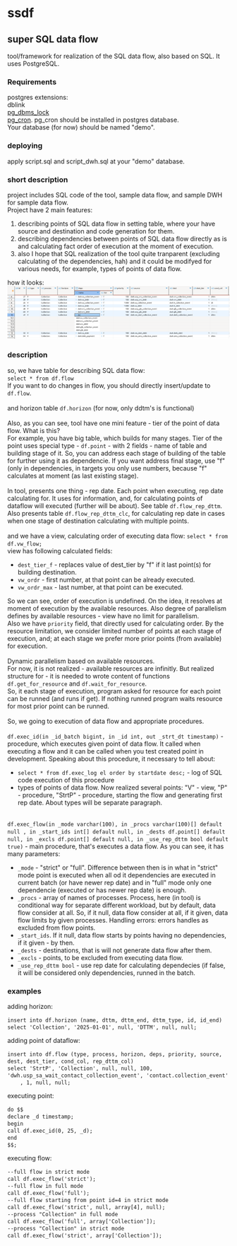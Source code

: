 # ssdf
## super SQL data flow

tool/framework for realization of the SQL data flow, also based on SQL. It uses PostgreSQL.

### Requirements
postgres extensions:\
dblink\
[pg_dbms_lock](https://github.com/HexaCluster/pg_dbms_lock)\
[pg_cron](https://github.com/citusdata/pg_cron). pg_cron should be installed in postgres database.\
Your database (for now) should be named "demo".

### deploying
apply script.sql and script_dwh.sql at your "demo" database.

### short description
project includes SQL code of the tool, sample data flow, and sample DWH for sample data flow.\
Project have 2 main features:
1) describing points of SQL data flow in setting table, where your have source and destination and code generation for them.
2) describing dependencies between points of SQL data flow directly as is and calculating fact order of execution at the moment of execution.
3) also I hope that SQL realization of the tool quite tranparent (excluding calculating of the dependencies, hah) and it could be modifyed for various needs, for example, types of points of data flow.

how it looks:\
![ssdf](https://github.com/nrv9999/ssdf/blob/main/screenshot_dataflow.png)

### description
so, we have table for describing SQL data flow:\
```select * from df.flow```\
If you want to do changes in flow, you should directly insert/update to `df.flow`.\
\
and horizon table `df.horizon` (for now, only ddtm's is functional)\
\
Also, as you can see, tool have one mini feature - tier of the point of data flow. What is this?\
For example, you have big table, which builds for many stages. Tier of the point uses special type - `df.point` - with 2 fields - name of table and building stage of it. So, you can address each stage of building of the table for further using it as dependencie. If you want address final stage, use "f" (only in dependencies, in targets you only use numbers, because "f" calculates at moment (as last existing stage).\
\
In tool, presents one thing - rep date. Each point when executing, rep date calculating for. It uses for information, and, for calculating points of dataflow will executed (further will be about). See table `df.flow_rep_dttm`. Also presents table `df.flow_rep_dttm_clc`, for calculating rep date in cases when one stage of destination calculating with multiple points.\
\
and we have a view, calculating order of executing data flow:
```select * from df.vw_flow;```\
view has following calculated fields:
- `dest_tier_f` - replaces value of dest_tier by "f" if it last point(s) for building destination.
- `vw_ordr` - first number, at that point can be already executed.
- `vw_ordr_max` - last number, at that point can be executed.

So we can see, order of execution is undefined. On the idea, it resolves at moment of execution by the available resources. Also degree of parallelism defines by available resources - view have no limit for parallelism.\
Also we have `priority` field, that directly used for calculating order. By the resource limitation, we consider limited number of points at each stage of execution, and; at each stage we prefer more prior points (from available) for execution.\
\
Dynamic parallelism based on available resources.\
For now, it is not realized - available resources are infinitly. But realized structure for - it is needed to wrote content of functions `df.get_for_resource` and `df.wait_for_resource`.\
So, it each stage of execution, program asked for resource for each point can be runned (and runs if get). If nothing runned program waits resource for most prior point can be runned.\
\
So, we going to execution of data flow and appropriate procedures.\
\
`df.exec_id(in _id_batch bigint, in _id int, out _strt_dt timestamp)` - procedure, which executes given point of data flow. It called when executing a flow and it can be called when you test created point in development.
Speaking about this procedure, it necessary to tell about:
- `select * from df.exec_log el order by startdate desc;` - log of SQL code execution of this procedure
- types of points of data flow. Now realized several points: "V" - view, "P" - procedure, "StrtP" - procedure, starting the flow and generating first rep date. About types will be separate paragraph.

\
`df.exec_flow(in _mode varchar(100), in _procs varchar(100)[] default null
	, in _start_ids int[] default null, in _dests df.point[] default null, in _excls df.point[] default null, in _use_rep_dttm bool default true)` - main procedure, that's executes a data flow. As you can see, it has many parameters:
- `_mode` - "strict" or "full". Difference between then is in what in "strict" mode point is executed when all od it dependencies are executed in current batch (or have newer rep date) and in "full" mode only one dependencie (executed or has newer rep date) is enough.
- `_procs` - array of names of processes. Process, here (in tool) is conditional way for separate different workload, but by default, data flow consider at all. So, if it null, data flow consider at all, if it given, data flow limits by given processes.
Handling errors: errors handles as excluded from flow points.
- `_start_ids`. If it null, data flow starts by points having no dependencies, if it given - by then.
- `_dests` - destinations, that is will not generate data flow after them.
- `_excls` - points, to be excluded from executing data flow.
- `_use_rep_dttm bool` - use rep date for calculating dependecies (if false, it will be considered only dependencies, runned in the batch.

### examples
adding horizon:
```
insert into df.horizon (name, dttm, dttm_end, dttm_type, id, id_end)
select 'Collection', '2025-01-01', null, 'DTTM', null, null;
```
adding point of dataflow:
```
insert into df.flow (type, process, horizon, deps, priority, source, dest, dest_tier, cond_col, rep_dttm_col)
select 'StrtP', 'Collection', null, null, 100, 'dwh.usp_sa_wait_contact_collection_event', 'contact.collection_event'
	, 1, null, null;
```
executing point:
```
do $$
declare _d timestamp;
begin
call df.exec_id(0, 25, _d);
end
$$;
```
executing flow:
```
--full flow in strict mode
call df.exec_flow('strict');
--full flow in full mode
call df.exec_flow('full');
--full flow starting from point id=4 in strict mode
call df.exec_flow('strict', null, array[4], null); 
--process "Collection" in full mode
call df.exec_flow('full', array['Collection']);
--process "Collection" in strict mode
call df.exec_flow('strict', array['Collection']);
```




